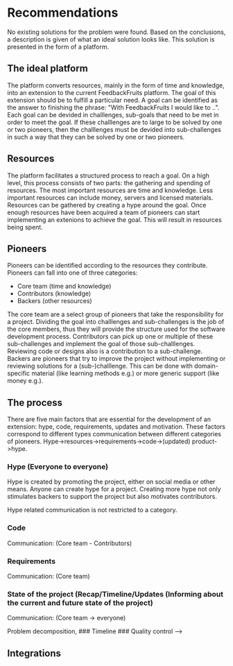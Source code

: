 # Recommendations
No existing solutions for the problem were found. Based on the conclusions, a description is given of what an ideal solution looks like. This solution is presented in the form of a platform.

## The ideal platform
The platform converts resources, mainly in the form of time and knowledge, into an extension to the current FeedbackFruits platform. The goal of this extension should be to fulfill a particular need. A goal can be identified as the answer to finishing the phrase: "With FeedbackFruits I would like to ..". Each goal can be devided in challlenges, sub-goals that need to be met in order to meet the goal. If these challlenges are to large to be solved by one or two pioneers, then the challlenges must be devided into sub-challenges in such a way that they can be solved by one or two pioneers.

## Resources
The platform facilitates a structured process to reach a goal. On a high level, this process consists of two parts: the gathering and spending of resources. The most important resources are time and knowledge. Less important resources can include money, servers and licensed materials. Resources can be gathered by creating a hype around the goal. Once enough resources have been acquired a team of pioneers can start implementing an extenions to achieve the goal. This will result in resources being spent.

## Pioneers
Pioneers can be identified according to the resources they contribute. Pioneers can fall into one of three categories:
- Core team (time and knowledge)
- Contributors (knowledge)
- Backers (other resources)

The core team are a select group of pioneers that take the responsibility for a project. Dividing the goal into challlenges and sub-challenges is the job of the core members, thus they will provide the structure used for the software development process. Contributors can pick up one or multiple of these sub-challenges and implement the goal of those sub-challlenges. Reviewing code or designs also is a contribution to a sub-challenge. Backers are pioneers that try to improve the project without implementing or reviewing solutions for a (sub-)challlenge. This can be done with domain-specific material (like learning methods e.g.) or more generic support (like money e.g.).

## The process
There are five main factors that are essential for the development of an extension: hype, code, requirements, updates and motivation. These factors correspond to different types communication between different categories of pioneers. Hype->resources->requirements->code->(updated) product->hype.

### Hype (Everyone to everyone)
Hype is created by promoting the project, either on social media or other means. Anyone can create hype for a project. Creating more hype not only stimulates backers to support the project but also motivates contributors.

Hype related communication is not restricted to a category.

### Code

Communication: (Core team - Contributors)

### Requirements

Communication: (Core team)

### State of the project (Recap/Timeline/Updates (Informing about the current and future state of the project)

Communication: (Core team -> everyone)

Problem decomposition, ### Timeline ### Quality control -->

## Integrations
